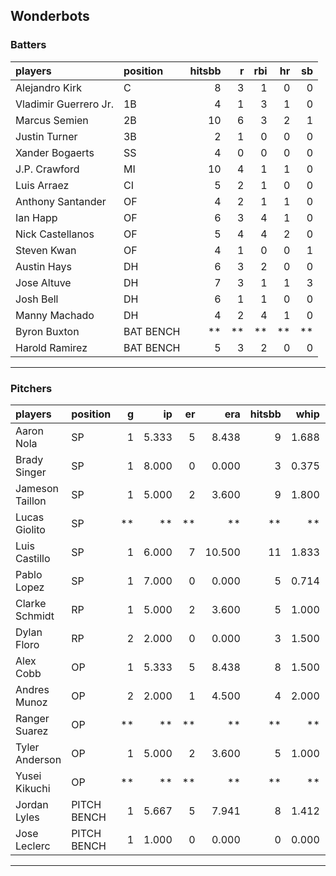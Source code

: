 ## Wonderbots

### Batters

 
|players               |position  | hitsbb|  r| rbi| hr| sb| 
|:---------------------|:---------|------:|--:|---:|--:|--:| 
|Alejandro Kirk        |C         |      8|  3|   1|  0|  0| 
|Vladimir Guerrero Jr. |1B        |      4|  1|   3|  1|  0| 
|Marcus Semien         |2B        |     10|  6|   3|  2|  1| 
|Justin Turner         |3B        |      2|  1|   0|  0|  0| 
|Xander Bogaerts       |SS        |      4|  0|   0|  0|  0| 
|J.P. Crawford         |MI        |     10|  4|   1|  1|  0| 
|Luis Arraez           |CI        |      5|  2|   1|  0|  0| 
|Anthony Santander     |OF        |      4|  2|   1|  1|  0| 
|Ian Happ              |OF        |      6|  3|   4|  1|  0| 
|Nick Castellanos      |OF        |      5|  4|   4|  2|  0| 
|Steven Kwan           |OF        |      4|  1|   0|  0|  1| 
|Austin Hays           |DH        |      6|  3|   2|  0|  0| 
|Jose Altuve           |DH        |      7|  3|   1|  1|  3| 
|Josh Bell             |DH        |      6|  1|   1|  0|  0| 
|Manny Machado         |DH        |      4|  2|   4|  1|  0| 
|Byron Buxton          |BAT BENCH |     **| **|  **| **| **| 
|Harold Ramirez        |BAT BENCH |      5|  3|   2|  0|  0| 


* * *

### Pitchers

 
|players         |position    |  g|    ip| er|    era| hitsbb|  whip| so|  w| sv| 
|:---------------|:-----------|--:|-----:|--:|------:|------:|-----:|--:|--:|--:| 
|Aaron Nola      |SP          |  1| 5.333|  5|  8.438|      9| 1.688|  8|  0|  0| 
|Brady Singer    |SP          |  1| 8.000|  0|  0.000|      3| 0.375|  4|  1|  0| 
|Jameson Taillon |SP          |  1| 5.000|  2|  3.600|      9| 1.800|  5|  1|  0| 
|Lucas Giolito   |SP          | **|    **| **|     **|     **|    **| **| **| **| 
|Luis Castillo   |SP          |  1| 6.000|  7| 10.500|     11| 1.833|  6|  0|  0| 
|Pablo Lopez     |SP          |  1| 7.000|  0|  0.000|      5| 0.714|  8|  1|  0| 
|Clarke Schmidt  |RP          |  1| 5.000|  2|  3.600|      5| 1.000|  4|  0|  0| 
|Dylan Floro     |RP          |  2| 2.000|  0|  0.000|      3| 1.500|  2|  0|  0| 
|Alex Cobb       |OP          |  1| 5.333|  5|  8.438|      8| 1.500|  3|  0|  0| 
|Andres Munoz    |OP          |  2| 2.000|  1|  4.500|      4| 2.000|  5|  0|  2| 
|Ranger Suarez   |OP          | **|    **| **|     **|     **|    **| **| **| **| 
|Tyler Anderson  |OP          |  1| 5.000|  2|  3.600|      5| 1.000|  6|  0|  0| 
|Yusei Kikuchi   |OP          | **|    **| **|     **|     **|    **| **| **| **| 
|Jordan Lyles    |PITCH BENCH |  1| 5.667|  5|  7.941|      8| 1.412|  2|  1|  0| 
|Jose Leclerc    |PITCH BENCH |  1| 1.000|  0|  0.000|      0| 0.000|  0|  0|  0| 


* * *



